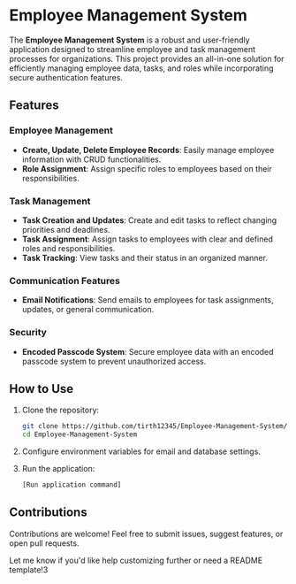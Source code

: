 # Employee Management System

The **Employee Management System** is a robust and user-friendly application designed to streamline employee and task management processes for organizations. This project provides an all-in-one solution for efficiently managing employee data, tasks, and roles while incorporating secure authentication features.

## Features

### Employee Management
- **Create, Update, Delete Employee Records**: Easily manage employee information with CRUD functionalities.
- **Role Assignment**: Assign specific roles to employees based on their responsibilities.

### Task Management
- **Task Creation and Updates**: Create and edit tasks to reflect changing priorities and deadlines.
- **Task Assignment**: Assign tasks to employees with clear and defined roles and responsibilities.
- **Task Tracking**: View tasks and their status in an organized manner.

### Communication Features
- **Email Notifications**: Send emails to employees for task assignments, updates, or general communication.

### Security
- **Encoded Passcode System**: Secure employee data with an encoded passcode system to prevent unauthorized access.



## How to Use
1. Clone the repository:  
   ```bash
   git clone https://github.com/tirth12345/Employee-Management-System/.git
   cd Employee-Management-System
   ```

2. Configure environment variables for email and database settings.
3. Run the application:  
   ```bash
   [Run application command]
   ```

## Contributions
Contributions are welcome! Feel free to submit issues, suggest features, or open pull requests.




Let me know if you'd like help customizing further or need a README template!3
